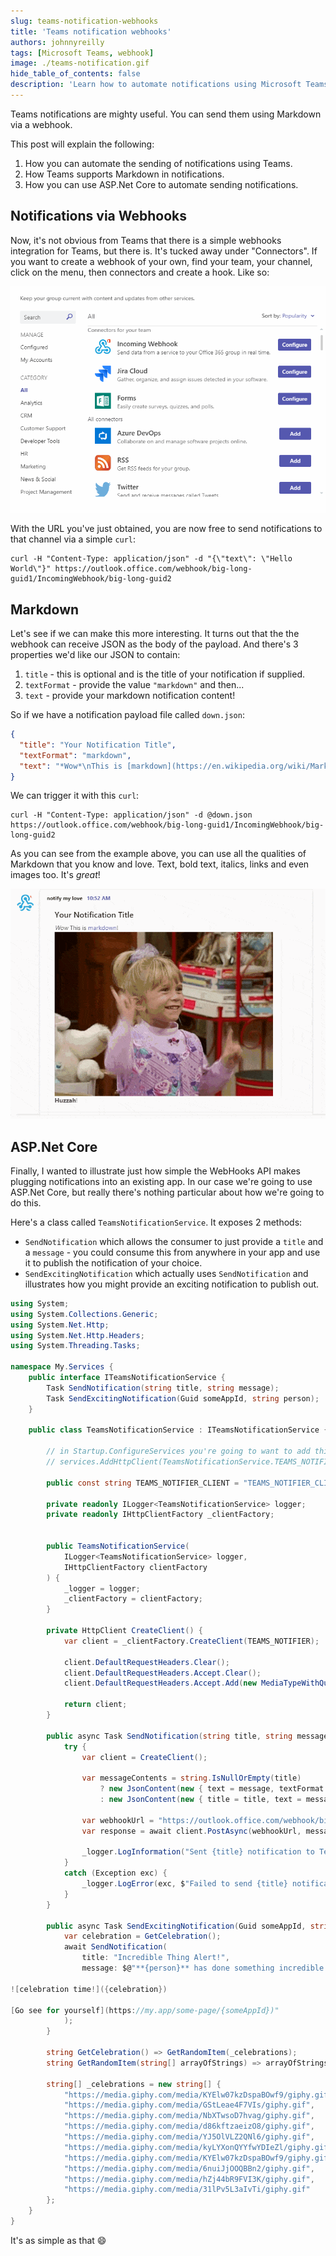 ```yaml
---
slug: teams-notification-webhooks
title: 'Teams notification webhooks'
authors: johnnyreilly
tags: [Microsoft Teams, webhook]
image: ./teams-notification.gif
hide_table_of_contents: false
description: 'Learn how to automate notifications using Microsoft Teams and Markdown webhooks, and discover how to use ASP.Net Core to send notifications.'
---
```


Teams notifications are mighty useful. You can send them using Markdown via a webhook.

<!--truncate-->

This post will explain the following:

1. How you can automate the sending of notifications using Teams.
2. How Teams supports Markdown in notifications.
3. How you can use ASP.Net Core to automate sending notifications.

## Notifications via Webhooks

Now, it's not obvious from Teams that there is a simple webhooks integration for Teams, but there is. It's tucked away under "Connectors". If you want to create a webhook of your own, find your team, your channel, click on the menu, then connectors and create a hook. Like so:

![animation of setting up a webhook connector in Teams](teams-webhook-connector.gif)

With the URL you've just obtained, you are now free to send notifications to that channel via a simple `curl`:

```shell
curl -H "Content-Type: application/json" -d "{\"text\": \"Hello World\"}" https://outlook.office.com/webhook/big-long-guid1/IncomingWebhook/big-long-guid2
```

## Markdown

Let's see if we can make this more interesting. It turns out that the the webhook can receive JSON as the body of the payload. And there's 3 properties we'd like our JSON to contain:

1. `title` - this is optional and is the title of your notification if supplied.
2. `textFormat` - provide the value `"markdown"` and then...
3. `text` - provide your markdown notification content!

So if we have a notification payload file called `down.json`:

```json
{
  "title": "Your Notification Title",
  "textFormat": "markdown",
  "text": "*Wow*\nThis is [markdown](https://en.wikipedia.org/wiki/Markdown)!\n![do a little dance!](https://media.giphy.com/media/YJ5OlVLZ2QNl6/giphy.gif)\n**Huzzah**!"
}
```

We can trigger it with this `curl`:

```shell
curl -H "Content-Type: application/json" -d @down.json https://outlook.office.com/webhook/big-long-guid1/IncomingWebhook/big-long-guid2
```

As you can see from the example above, you can use all the qualities of Markdown that you know and love. Text, bold text, italics, links and even images too. It's _great_!

![animation of Teams notification](teams-notification.gif)

## ASP.Net Core

Finally, I wanted to illustrate just how simple the WebHooks API makes plugging notifications into an existing app. In our case we're going to use ASP.Net Core, but really there's nothing particular about how we're going to do this.

Here's a class called `TeamsNotificationService`. It exposes 2 methods:

- `SendNotification` which allows the consumer to just provide a `title` and a `message` - you could consume this from anywhere in your app and use it to publish the notification of your choice.
- `SendExcitingNotification` which actually uses `SendNotification` and illustrates how you might provide an exciting notification to publish out.

```cs
using System;
using System.Collections.Generic;
using System.Net.Http;
using System.Net.Http.Headers;
using System.Threading.Tasks;

namespace My.Services {
    public interface ITeamsNotificationService {
        Task SendNotification(string title, string message);
        Task SendExcitingNotification(Guid someAppId, string person);
    }

    public class TeamsNotificationService : ITeamsNotificationService {

        // in Startup.ConfigureServices you're going to want to add this line:
        // services.AddHttpClient(TeamsNotificationService.TEAMS_NOTIFIER_CLIENT);

        public const string TEAMS_NOTIFIER_CLIENT = "TEAMS_NOTIFIER_CLIENT";

        private readonly ILogger<TeamsNotificationService> logger;
        private readonly IHttpClientFactory _clientFactory;


        public TeamsNotificationService(
            ILogger<TeamsNotificationService> logger,
            IHttpClientFactory clientFactory
        ) {
            _logger = logger;
            _clientFactory = clientFactory;
        }

        private HttpClient CreateClient() {
            var client = _clientFactory.CreateClient(TEAMS_NOTIFIER);

            client.DefaultRequestHeaders.Clear();
            client.DefaultRequestHeaders.Accept.Clear();
            client.DefaultRequestHeaders.Accept.Add(new MediaTypeWithQualityHeaderValue("application/json"));

            return client;
        }

        public async Task SendNotification(string title, string message) {
            try {
                var client = CreateClient();

                var messageContents = string.IsNullOrEmpty(title)
                    ? new JsonContent(new { text = message, textFormat = "markdown" })
                    : new JsonContent(new { title = title, text = message, textFormat = "markdown" });

                var webhookUrl = "https://outlook.office.com/webhook/big-long-guid1/IncomingWebhook/big-long-guid2";
                var response = await client.PostAsync(webhookUrl, messageContents);

                _logger.LogInformation("Sent {title} notification to Teams using {url}; received this response: {responseStatusCode}", title, url, response.StatusCode);
            }
            catch (Exception exc) {
                _logger.LogError(exc, $"Failed to send {title} notification to Teams");
            }
        }

        public async Task SendExcitingNotification(Guid someAppId, string person) {
            var celebration = GetCelebration();
            await SendNotification(
                title: "Incredible Thing Alert!",
                message: $@"**{person}** has done something incredible! &#x1F44B;

![celebration time!]({celebration})

[Go see for yourself](https://my.app/some-page/{someAppId})"
            );
        }

        string GetCelebration() => GetRandomItem(_celebrations);
        string GetRandomItem(string[] arrayOfStrings) => arrayOfStrings[new Random().Next(0, arrayOfStrings.Length)];

        string[] _celebrations = new string[] {
            "https://media.giphy.com/media/KYElw07kzDspaBOwf9/giphy.gif",
            "https://media.giphy.com/media/GStLeae4F7VIs/giphy.gif",
            "https://media.giphy.com/media/NbXTwsoD7hvag/giphy.gif",
            "https://media.giphy.com/media/d86kftzaeizO8/giphy.gif",
            "https://media.giphy.com/media/YJ5OlVLZ2QNl6/giphy.gif",
            "https://media.giphy.com/media/kyLYXonQYYfwYDIeZl/giphy.gif",
            "https://media.giphy.com/media/KYElw07kzDspaBOwf9/giphy.gif",
            "https://media.giphy.com/media/6nuiJjOOQBBn2/giphy.gif",
            "https://media.giphy.com/media/hZj44bR9FVI3K/giphy.gif",
            "https://media.giphy.com/media/31lPv5L3aIvTi/giphy.gif"
        };
    }
}
```

It's as simple as that 😄
